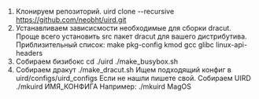 1. Клонируем репозиторий.
uird clone --recursive https://github.com/neobht/uird.git
2. Устанавливаем зависисмости необходимые для сборки dracut. Проще всего установить src пакет dracut для вашего дистрибутива.
Приблизительный список:
make
pkg-config
kmod
gcc
glibc
linux-api-headers
3. Собираем бизибокс
cd ./uird
./make_busybox.sh
4. Собираем дракут
./make_dracut.sh
Ищем подходящий конфиг в uird/configs/uird_configs
Если не нашли пишете свой.
Собираем UIRD
./mkuird ИМЯ_КОНФИГА
Например:
./mkuird MagOS
